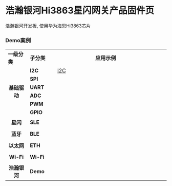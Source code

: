 # 浩瀚银河Hi3863星闪网关产品固件页

浩瀚银河开发板, 使用华为海思Hi3863芯片

### Demo案例

<table width="990" border="0" cellpadding="0" cellspacing="0" style='border-collapse:collapse;table-layout:fixed;'>
    <tr height="18" style='height:13.50pt;'>
        <td width="140" x:str>
            <strong>一级分类</strong></td>
        <td width="170" x:str>
            <strong>子分类</strong></td>
        <td width="680" colspan="6" align="center" x:str>
            <strong>应用示例</strong></td>
    </tr>
    <tr height="18" style='height:13.50pt;'>
        <td width="140" align="center" rowspan="6" style='height:27.00pt' x:str>
            <strong>基础驱动</strong></td>
        <td x:str>
            <strong>I2C</strong></td>
        <td width="170" x:str>
            <a href="">I2C</a>
        </td>
        <td width="170" x:str>
            <a href=""></a>
        </td>
        <td width="170" x:str>
            <a href=""></a>
        </td>
        <td width="170" x:str>
            <a href=""></a>
        </td>
        <td width="170" x:str>
            <a href=""></a>
        </td>
        <td width="170" x:str>
            <a href=""></a>
        </td>
    </tr>
    <tr height="18" style='height:13.50pt;'>
        <td x:str>
            <strong>SPI</strong></td>
        <td width="170" x:str>
            <a href=""></a>
        </td>
        <td width="170" x:str>
            <a href=""></a>
        </td>
        <td width="170" x:str>
            <a href=""></a>
        </td>
        <td width="170" x:str>
            <a href=""></a>
        </td>
        <td width="170" x:str>
            <a href=""></a>
        </td>
        <td width="170" x:str>
            <a href=""></a>
        </td>
        <td></td>
    </tr>
    <tr height="18" style='height:13.50pt;'>
        <td x:str>
            <strong>UART</strong></td>
        <td width="170" x:str>
            <a href=""></a>
        </td>
        <td width="170" x:str>
            <a href=""></a>
        </td>
        <td width="170" x:str>
            <a href=""></a>
        </td>
        <td width="170" x:str>
            <a href=""></a>
        </td>
        <td width="170" x:str>
            <a href=""></a>
        </td>
        <td width="170" x:str>
            <a href=""></a>
        </td>
        <td></td>
        <td></td>
    </tr>
    <tr height="18" style='height:13.50pt;'>
        <td x:str>
            <strong>ADC</strong></td>
        <td width="170" x:str>
            <a href=""></a>
        </td>
        <td width="170" x:str>
            <a href=""></a>
        </td>
        <td width="170" x:str>
            <a href=""></a>
        </td>
        <td width="170" x:str>
            <a href=""></a>
        </td>
        <td width="170" x:str>
            <a href=""></a>
        </td>
        <td width="170" x:str>
            <a href=""></a>
        </td>
        <td></td>
    </tr>
    <tr height="18" style='height:13.50pt;'>
        <td x:str>
            <strong>PWM</strong></td>
        <td width="170" x:str>
            <a href=""></a>
        </td>
        <td width="170" x:str>
            <a href=""></a>
        </td>
        <td width="170" x:str>
            <a href=""></a>
        </td>
        <td width="170" x:str>
            <a href=""></a>
        </td>
        <td width="170" x:str>
            <a href=""></a>
        </td>
        <td width="170" x:str>
            <a href=""></a>
        </td>
        <td></td>
    </tr>
    <tr height="18" style='height:13.50pt;'>
        <td x:str>
            <strong>GPIO</strong></td>
        <td width="170" x:str>
            <a href=""></a>
        </td>
        <td width="170" x:str>
            <a href=""></a>
        </td>
        <td width="170" x:str>
            <a href=""></a>
        </td>
        <td width="170" x:str>
            <a href=""></a>
        </td>
        <td width="170" x:str>
            <a href=""></a>
        </td>
        <td width="170" x:str>
            <a href=""></a>
        </td>
    </tr>
    <tr height="18" style='height:13.50pt;'>
        <td width="140" align="center" rowspan="1" style='height:27.00pt' x:str>
            <strong>星闪</strong></td>
        <td x:str>
            <strong>SLE</strong></td>
        <td width="170" x:str>
            <a href=""></a>
        </td>
        <td width="170" x:str>
            <a href=""></a>
        </td>
        <td width="170" x:str>
            <a href=""></a>
        </td>
        <td width="170" x:str>
            <a href=""></a>
        </td>
        <td width="170" x:str>
            <a href=""></a>
        </td>
        <td width="170" x:str>
            <a href=""></a>
        </td>
    </tr>
    <tr height="18" style='height:13.50pt;'>
        <td width="140" align="center" rowspan="1" style='height:27.00pt' x:str>
            <strong>蓝牙</strong></td>
        <td x:str>
            <strong>BLE</strong></td>
        <td width="170" x:str>
            <a href=""></a>
        </td>
        <td width="170" x:str>
            <a href=""></a>
        </td>
        <td width="170" x:str>
            <a href=""></a>
        </td>
        <td width="170" x:str>
            <a href=""></a>
        </td>
        <td width="170" x:str>
            <a href=""></a>
        </td>
        <td width="170" x:str>
            <a href=""></a>
        </td>
    </tr>
    <tr height="18" style='height:13.50pt;'>
        <td width="140" align="center" rowspan="1" style='height:27.00pt' x:str>
            <strong>以太网</strong></td>
        <td x:str>
            <strong>ETH</strong></td>
        <td width="170" x:str>
            <a href=""></a>
        </td>
        <td width="170" x:str>
            <a href=""></a>
        </td>
        <td width="170" x:str>
            <a href=""></a>
        </td>
        <td width="170" x:str>
            <a href=""></a>
        </td>
        <td width="170" x:str>
            <a href=""></a>
        </td>
        <td width="170" x:str>
            <a href=""></a>
        </td>
    </tr>
    <tr height="18" style='height:13.50pt;'>
        <td width="140" align="center" rowspan="1" style='height:27.00pt' x:str>
            <strong>Wi-Fi</strong></td>
        <td x:str>
            <strong>Wi-Fi</strong></td>
        <td width="170" x:str>
            <a href=""></a>
        </td>
        <td width="170" x:str>
            <a href=""></a>
        </td>
        <td width="170" x:str>
            <a href=""></a>
        </td>
        <td width="170" x:str>
            <a href=""></a>
        </td>
        <td width="170" x:str>
            <a href=""></a>
        </td>
        <td width="170" x:str>
            <a href=""></a>
        </td>
    </tr>
    <tr height="18" style='height:13.50pt;'>
        <td width="140" align="center" rowspan="1" style='height:27.00pt' x:str>
            <strong>浩瀚银河</strong></td>
        <td x:str>
            <strong>Demo</strong></td>
        <td width="170" x:str>
            <a href=""></a>
        </td>
        <td width="170" x:str>
            <a href=""></a>
        </td>
        <td width="170" x:str>
            <a href=""></a>
        </td>
        <td width="170" x:str>
            <a href=""></a>
        </td>
        <td width="170" x:str>
            <a href=""></a>
        </td>
        <td width="170" x:str>
            <a href=""></a>
        </td>
    </tr>
    </tr>
    <tr>
        <![if supportMisalignedColumns]>
            <tr height="18" style="display:none;"></tr>
        <![endif]>
</table>
